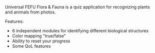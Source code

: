 Universal FEFU Flora & Fauna is a quiz application for recognizing plants and animals from photos.

Features:
- 6 independent modules for identifying different biological structures
- Color mapping "true/false"
- Ability to reset your progress
- Some QoL features
